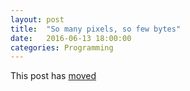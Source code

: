```yaml
---
layout: post
title:  "So many pixels, so few bytes"
date:   2016-06-13 18:00:00
categories: Programming
---
```


This post has [moved][newurl]

[newurl]: http://blog.lieberbiber.de/2016/06/13/so-many-pixels-so-few-bytes/
